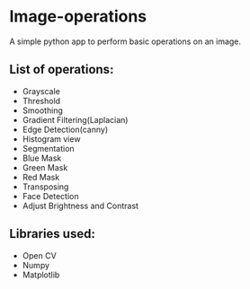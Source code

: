 # Image-operations
A simple python app to perform basic operations on an image.

## List of operations:
* Grayscale
* Threshold
* Smoothing
* Gradient Filtering(Laplacian)
* Edge Detection(canny)
* Histogram view
* Segmentation
* Blue Mask
* Green Mask
* Red Mask
* Transposing
* Face Detection
* Adjust Brightness and Contrast

## Libraries used:
- Open CV
- Numpy
- Matplotlib
